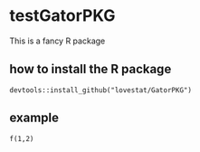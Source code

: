 # testGatorPKG
This is a fancy R package

## how to install the R package
`devtools::install_github("lovestat/GatorPKG")`

## example
`f(1,2)`
